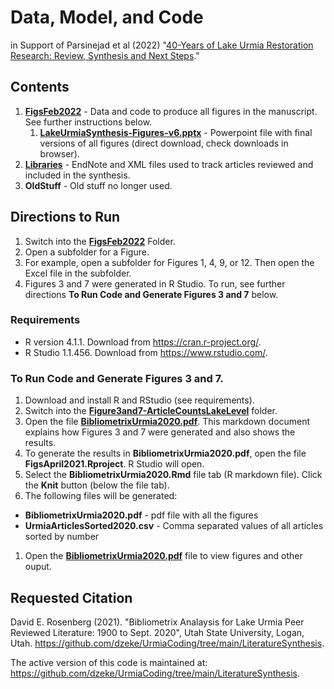 # Data, Model, and Code
in Support of Parsinejad et al (2022) "[40-Years of Lake Urmia Restoration Research: Review, Synthesis and Next Steps](https://digitalcommons.usu.edu/cgi/viewcontent.cgi?article=1001&context=lake_urmia)."

## Contents
1. **[FigsFeb2022](https://github.com/dzeke/UrmiaCoding/tree/main/LiteratureSynthesis/FigsFeb2022)** - Data and code to produce all figures in the manuscript. See further instructions below.
    1. **[LakeUrmiaSynthesis-Figures-v6.pptx](https://github.com/dzeke/UrmiaCoding/raw/main/LiteratureSynthesis/FigsFeb2022/LakeUrmiaSynthesis-Figures-v6.pptx)** - Powerpoint file with final versions of all figures (direct download, check downloads in browser).
1. **[Libraries](https://github.com/dzeke/UrmiaCoding/tree/main/LiteratureSynthesis/Libraries)** - EndNote and XML files used to track articles reviewed and included in the synthesis.
1. **OldStuff** - Old stuff no longer used.

## Directions to Run
1. Switch into the **[FigsFeb2022](https://github.com/dzeke/UrmiaCoding/tree/main/LiteratureSynthesis/FigsFeb2022)** Folder.
1. Open a subfolder for a Figure.
1. For example, open a subfolder for Figures 1, 4, 9, or 12. Then open the Excel file in the subfolder.
1. Figures 3 and 7 were generated in R Studio. To run, see further directions **To Run Code and Generate Figures 3 and 7** below.

### Requirements
* R version 4.1.1. Download from https://cran.r-project.org/.
* R Studio 1.1.456. Download from https://www.rstudio.com/.

### To Run Code and Generate Figures 3 and 7.
1. Download and install R and RStudio (see requirements). 
1. Switch into the **[Figure3and7-ArticleCountsLakeLevel](https://github.com/dzeke/UrmiaCoding/tree/main/LiteratureSynthesis/FigsFeb2022/Figure3and7-ArticleCountsLakeLevel)** folder.
1. Open the file **[BibliometrixUrmia2020.pdf](https://github.com/dzeke/UrmiaCoding/blob/main/LiteratureSynthesis/FigsFeb2022/Figure3and7-ArticleCountsLakeLevel/BibliometrixUrmia2020.pdf)**. This markdown document explains how Figures 3 and 7 were generated and also shows the results.
1. To generate the results in **BibliometrixUrmia2020.pdf**, open the file **FigsApril2021.Rproject**. R Studio will open.
1. Select the **BibliometrixUrmia2020.Rmd** file tab (R markdown file). Click the **Knit** button (below the file tab).
1. The following files will be generated:
  * **BibliometrixUrmia2020.pdf** - pdf file with all the figures
  * **UrmiaArticlesSorted2020.csv** - Comma separated values of all articles sorted by number
1. Open the **[BibliometrixUrmia2020.pdf](https://github.com/dzeke/UrmiaCoding/blob/main/LiteratureSynthesis/FigsFeb2022/Figure3and7-ArticleCountsLakeLevel/BibliometrixUrmia2020.pdf)** file to view figures and other ouput. 

## Requested Citation
David E. Rosenberg (2021). "Bibliometrix Analaysis for Lake Urmia Peer Reviewed Literature: 1900 to Sept. 2020", Utah State University, Logan, Utah. https://github.com/dzeke/UrmiaCoding/tree/main/LiteratureSynthesis.

The active version of this code is maintained at: https://github.com/dzeke/UrmiaCoding/tree/main/LiteratureSynthesis.
